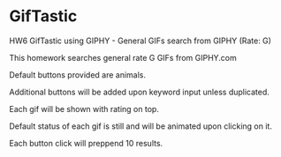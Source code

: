 # GifTastic
HW6 GifTastic using GIPHY - General GIFs search from GIPHY (Rate: G)

This homework searches general rate G GIFs from GIPHY.com

Default buttons provided are animals.

Additional buttons will be added upon keyword input unless duplicated.

Each gif will be shown with rating on top.

Default status of each gif is still and will be animated upon clicking on it.

Each button click will preppend 10 results.